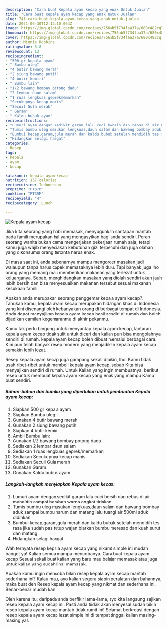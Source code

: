 ```yaml
---
description: "Cara buat Kepala ayam kecap yang enak Untuk Jualan"
title: "Cara buat Kepala ayam kecap yang enak Untuk Jualan"
slug: 741-cara-buat-kepala-ayam-kecap-yang-enak-untuk-jualan
date: 2021-06-30T12:12:10.064Z
image: https://img-global.cpcdn.com/recipes/756ab5f734faa37a/680x482cq70/kepala-ayam-kecap-foto-resep-utama.jpg
thumbnail: https://img-global.cpcdn.com/recipes/756ab5f734faa37a/680x482cq70/kepala-ayam-kecap-foto-resep-utama.jpg
cover: https://img-global.cpcdn.com/recipes/756ab5f734faa37a/680x482cq70/kepala-ayam-kecap-foto-resep-utama.jpg
author: Minnie Robbins
ratingvalue: 3.8
reviewcount: 13
recipeingredient:
- "500 gr kepala ayam"
- " Bumbu uleg"
- "4 butir bawang merah"
- "2 siung bawang putih"
- "4 butir kemiri"
- " Bumbu lain"
- "1/2 bawang bombay potong dadu"
- "2 lembar daun salam"
- "1 ruas lengkuas geprekmemarkan"
- "Secukupnya kecap manis"
- "Secuil Gula merah"
- " Garam"
- " Kaldu bubuk ayam"
recipeinstructions:
- "Lumuri ayam dengan sedikit garam lalu cuci bersih dan rebus di air mendidih sampai berubah warna angkat tiriskan"
- "Tumis bumbu uleg masukan lengkuas,daun salam dan bawang bombay aduk sampai bumbu harum dan matang lalu tuangi air 500ml aduk didihkan"
- "Bumbui kecap,garam,gula merah dan kaldu bubuk setelah mendidih tes rasa jika sudah pas tutup wajan biarkan bumbu meresap dan kuah surut dan matang"
- "Hidangkan selagi hangat"
categories:
- Resep
tags:
- kepala
- ayam
- kecap

katakunci: kepala ayam kecap 
nutrition: 137 calories
recipecuisine: Indonesian
preptime: "PT37M"
cooktime: "PT35M"
recipeyield: "4"
recipecategory: Lunch

---
```



![Kepala ayam kecap](https://img-global.cpcdn.com/recipes/756ab5f734faa37a/680x482cq70/kepala-ayam-kecap-foto-resep-utama.jpg)

Jika kita seorang yang hobi memasak, menyuguhkan santapan mantab pada famili merupakan hal yang mengasyikan bagi anda sendiri. Peran seorang  wanita bukan cuma mengerjakan pekerjaan rumah saja, tetapi kamu juga wajib menyediakan kebutuhan gizi terpenuhi dan juga olahan yang dikonsumsi orang tercinta harus enak.

Di masa  saat ini, anda sebenarnya mampu mengorder masakan jadi walaupun tanpa harus capek memasaknya lebih dulu. Tapi banyak juga lho orang yang memang mau memberikan makanan yang terlezat untuk keluarganya. Sebab, menghidangkan masakan yang diolah sendiri akan jauh lebih bersih dan bisa menyesuaikan makanan tersebut sesuai makanan kesukaan famili. 



Apakah anda merupakan seorang penggemar kepala ayam kecap?. Tahukah kamu, kepala ayam kecap merupakan hidangan khas di Indonesia yang kini disenangi oleh kebanyakan orang di berbagai tempat di Indonesia. Anda dapat menyajikan kepala ayam kecap hasil sendiri di rumah dan boleh dijadikan camilan kegemaranmu di akhir pekanmu.

Kamu tak perlu bingung untuk menyantap kepala ayam kecap, lantaran kepala ayam kecap tidak sulit untuk dicari dan kalian pun bisa mengolahnya sendiri di rumah. kepala ayam kecap boleh dibuat memalui berbagai cara. Kini pun telah banyak resep modern yang menjadikan kepala ayam kecap semakin lebih lezat.

Resep kepala ayam kecap juga gampang sekali dibikin, lho. Kamu tidak usah ribet-ribet untuk membeli kepala ayam kecap, sebab Kita bisa menyajikan sendiri di rumah. Untuk Kalian yang ingin membuatnya, berikut resep untuk membuat kepala ayam kecap yang enak yang mampu Kamu buat sendiri.

<!--inarticleads1-->

##### Bahan-bahan dan bumbu yang diperlukan untuk pembuatan Kepala ayam kecap:

1. Siapkan 500 gr kepala ayam
1. Siapkan  Bumbu uleg:
1. Gunakan 4 butir bawang merah
1. Gunakan 2 siung bawang putih
1. Siapkan 4 butir kemiri
1. Ambil  Bumbu lain:
1. Gunakan 1/2 bawang bombay potong dadu
1. Sediakan 2 lembar daun salam
1. Sediakan 1 ruas lengkuas geprek/memarkan
1. Sediakan Secukupnya kecap manis
1. Sediakan Secuil Gula merah
1. Gunakan  Garam
1. Gunakan  Kaldu bubuk ayam




<!--inarticleads2-->

##### Langkah-langkah menyiapkan Kepala ayam kecap:

1. Lumuri ayam dengan sedikit garam lalu cuci bersih dan rebus di air mendidih sampai berubah warna angkat tiriskan
1. Tumis bumbu uleg masukan lengkuas,daun salam dan bawang bombay aduk sampai bumbu harum dan matang lalu tuangi air 500ml aduk didihkan
1. Bumbui kecap,garam,gula merah dan kaldu bubuk setelah mendidih tes rasa jika sudah pas tutup wajan biarkan bumbu meresap dan kuah surut dan matang
1. Hidangkan selagi hangat




Wah ternyata resep kepala ayam kecap yang nikamt simple ini mudah banget ya! Kalian semua mampu mencobanya. Cara buat kepala ayam kecap Sesuai sekali buat kalian yang baru mau belajar memasak atau juga untuk kalian yang sudah lihai memasak.

Apakah kamu ingin mencoba bikin resep kepala ayam kecap mantab sederhana ini? Kalau mau, ayo kalian segera siapin peralatan dan bahannya, maka buat deh Resep kepala ayam kecap yang nikmat dan sederhana ini. Benar-benar mudah kan. 

Oleh karena itu, daripada anda berfikir lama-lama, ayo kita langsung sajikan resep kepala ayam kecap ini. Pasti anda tiidak akan menyesal sudah bikin resep kepala ayam kecap mantab tidak rumit ini! Selamat berkreasi dengan resep kepala ayam kecap lezat simple ini di tempat tinggal kalian masing-masing,ya!.

